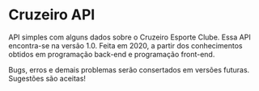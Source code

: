# Cruzeiro API
API simples com alguns dados sobre o Cruzeiro Esporte Clube. Essa API encontra-se na versão 1.0. Feita em 2020, a partir dos conhecimentos obtidos em programação back-end
e programação front-end.

Bugs, erros e demais problemas serão consertados em versões futuras. Sugestões são aceitas!
